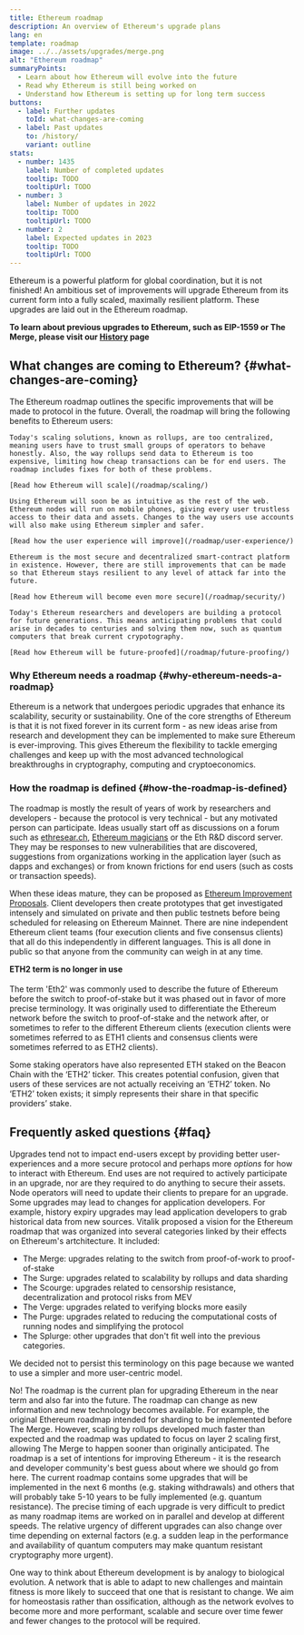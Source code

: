 ```yaml
---
title: Ethereum roadmap
description: An overview of Ethereum's upgrade plans
lang: en
template: roadmap
image: ../../assets/upgrades/merge.png
alt: "Ethereum roadmap"
summaryPoints:
  - Learn about how Ethereum will evolve into the future
  - Read why Ethereum is still being worked on
  - Understand how Ethereum is setting up for long term success
buttons:
  - label: Further updates
    toId: what-changes-are-coming
  - label: Past updates
    to: /history/
    variant: outline
stats:
  - number: 1435
    label: Number of completed updates
    tooltip: TODO
    tooltipUrl: TODO
  - number: 3
    label: Number of updates in 2022
    tooltip: TODO
    tooltipUrl: TODO
  - number: 2
    label: Expected updates in 2023
    tooltip: TODO
    tooltipUrl: TODO
---
```


Ethereum is a powerful platform for global coordination, but it is not finished! An ambitious set of improvements will upgrade Ethereum from its current form into a fully scaled, maximally resilient platform. These upgrades are laid out in the Ethereum roadmap.

**To learn about previous upgrades to Ethereum, such as EIP-1559 or The Merge, please visit our [History](/history/) page**

## What changes are coming to Ethereum? {#what-changes-are-coming}

The Ethereum roadmap outlines the specific improvements that will be made to protocol in the future. Overall, the roadmap will bring the following benefits to Ethereum users:

<CardGrid>
  <Card title="Faster, cheaper transactions">

    Today's scaling solutions, known as rollups, are too centralized, meaning users have to trust small groups of operators to behave honestly. Also, the way rollups send data to Ethereum is too expensive, limiting how cheap transactions can be for end users. The roadmap includes fixes for both of these problems.

    [Read how Ethereum will scale](/roadmap/scaling/)

  </Card>
  <Card title="Improved user experience">

    Using Ethereum will soon be as intuitive as the rest of the web. Ethereum nodes will run on mobile phones, giving every user trustless access to their data and assets. Changes to the way users use accounts will also make using Ethereum simpler and safer.

    [Read how the user experience will improve](/roadmap/user-experience/)

  </Card>
  <Card title="More security">

    Ethereum is the most secure and decentralized smart-contract platform in existence. However, there are still improvements that can be made so that Ethereum stays resilient to any level of attack far into the future.

    [Read how Ethereum will become even more secure](/roadmap/security/)

  </Card>
    <Card title="Future proofing">

    Today's Ethereum researchers and developers are building a protocol for future generations. This means anticipating problems that could arise in decades to centuries and solving them now, such as quantum computers that break current crypotography.

    [Read how Ethereum will be future-proofed](/roadmap/future-proofing/)

  </Card>
</CardGrid>

### Why Ethereum needs a roadmap {#why-ethereum-needs-a-roadmap}

Ethereum is a network that undergoes periodic upgrades that enhance its scalability, security or sustainability. One of the core strengths of Ethereum is that it is not fixed forever in its current form - as new ideas arise from research and development they can be implemented to make sure Ethereum is ever-improving. This gives Ethereum the flexibility to tackle emerging challenges and keep up with the most advanced technological breakthroughs in cryptography, computing and cryptoeconomics.

### How the roadmap is defined {#how-the-roadmap-is-defined}

The roadmap is mostly the result of years of work by researchers and developers - because the protocol is very technical - but any motivated person can participate. Ideas usually start off as discussions on a forum such as [ethresear.ch](https://github.com/ethereum/ethereum-org-website/blob/1c5502a0abaa746512323bbce0fbf1093387a724/src/content/roadmap/ethresear.ch), [Ethereum magicians](https://www.figma.com/exit?url=https%3A%2F%2Fethereum-magicians.org%2F) or the Eth R&D discord server. They may be responses to new vulnerabilities that are discovered, suggestions from organizations working in the application layer (such as dapps and exchanges) or from known frictions for end users (such as costs or transaction speeds).

When these ideas mature, they can be proposed as [Ethereum Improvement Proposals](https://eips.ethereum.org/). Client developers then create prototypes that get investigated intensely and simulated on private and then public testnets before being scheduled for releasing on Ethereum Mainnet. There are nine independent Ethereum client teams (four execution clients and five consensus clients) that all do this independently in different languages. This is all done in public so that anyone from the community can weigh in at any time.

<InfoBanner>
  <h4 style="margin-top: 0">ETH2 term is no longer in use</h4>

  <p>The term 'Eth2' was commonly used to describe the future of Ethereum before the switch to proof-of-stake but it was phased out in favor of more precise terminology. It was originally used to differentiate the Ethereum network before the switch to proof-of-stake and the network after, or sometimes to refer to the different Ethereum clients (execution clients were sometimes referred to as ETH1 clients and consensus clients were sometimes referred to as ETH2 clients).</p>

  <p style="margin-bottom: 0">Some staking operators have also represented ETH staked on the Beacon Chain with the ‘ETH2’ ticker. This creates potential confusion, given that users of these services are not actually receiving an ‘ETH2’ token. No ‘ETH2’ token exists; it simply represents their share in that specific providers’ stake.</p>
</InfoBanner>

## Frequently asked questions {#faq}

<ExpandableCard title="Do I have to do anything when there is an upgrade?">
  Upgrades tend not to impact end-users except by providing better user-experiences and a more secure protocol and perhaps more <i>options</i> for how to interact with Ethereum. End uses are not required to actively participate in an upgrade, nor are they required to do anything to secure their assets. Node operators will need to update their clients to prepare for an upgrade. Some upgrades may lead to changes for application developers. For example, history expiry upgrades may lead application developers to grab historical data from new sources.
</ExpandableCard>

<ExpandableCard title="What about the verge, the splurge etc?">
Vitalik proposed a vision for the Ethereum roadmap that was organized into several categories linked by their effects on Ethereum's artchitecture. It included:

- The Merge: upgrades relating to the switch from proof-of-work to proof-of-stake
- The Surge: upgrades related to scalability by rollups and data sharding
- The Scourge: upgrades related to censorship resistance, decentralization and protocol risks from MEV
- The Verge: upgrades related to verifying blocks more easily
- The Purge: upgrades related to reducing the computational costs of running nodes and simplifying the protocol
- The Splurge: other upgrades that don't fit well into the previous categories.

We decided not to persist this terminology on this page because we wanted to use a simpler and more user-centric model.
</ExpandableCard>

<ExpandableCard title="Is the roadmap set in stone?">
  No! The roadmap is the current plan for upgrading Ethereum in the near term and also far into the future. The roadmap can change as new information and new technology becomes available. For example, the original Ethereum roadmap intended for sharding to be implemented before The Merge. However, scaling by rollups developed much faster than expected and the roadmap was updated to focus on layer 2 scaling first, allowing The Merge to happen sooner than originally anticipated. The roadmap is a set of intentions for improving Ethereum - it is the research and developer community's best guess about where we should go from here.
</ExpandableCard>

<ExpandableCard title="When will the roadmap be finished?">
  The current roadmap contains some upgrades that will be implemented in the next 6 months (e.g. staking withdrawals) and others that will probably take 5-10 years to be fully implemented (e.g. quantum resistance). The precise timing of each upgrade is very difficult to predict as many roadmap items are worked on in parallel and develop at different speeds. The relative urgency of different upgrades can also change over time depending on external factors (e.g. a sudden leap in the performance and availability of quantum computers may make quantum resistant cryptography more urgent).

One way to think about Ethereum development is by analogy to biological evolution. A network that is able to adapt to new challenges and maintain fitness is more likely to succeed that one that is resistant to change. We aim for homeostasis rather than ossification, although as the network evolves to become more and more performant, scalable and secure over time fewer and fewer changes to the protocol will be required.
</ExpandableCard>
